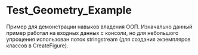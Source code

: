 # Test_Geometry_Example
Пример для демонстрации навыков владения ООП.
Изначально данный пример работал на входных данных с консоли, но для небольшого упрощения использован поток stringstream (для создания экземпляров классов в CreateFigure).

